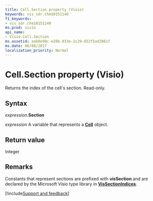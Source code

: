 ```yaml
---
title: Cell.Section property (Visio)
keywords: vis_sdr.chm10151140
f1_keywords:
- vis_sdr.chm10151140
ms.prod: visio
api_name:
- Visio.Cell.Section
ms.assetid: aab8e98c-e28b-033e-1c29-852f5ad2861f
ms.date: 06/08/2017
localization_priority: Normal
---
```



# Cell.Section property (Visio)

Returns the index of the cell's section. Read-only.


## Syntax

_expression_.**Section**

_expression_ A variable that represents a **[Cell](Visio.Cell.md)** object.


## Return value

Integer


## Remarks

Constants that represent sections are prefixed with  **visSection** and are declared by the Microsoft Visio type library in **[VisSectionIndices](Visio.vissectionindices.md)**.

[!include[Support and feedback](~/includes/feedback-boilerplate.md)]